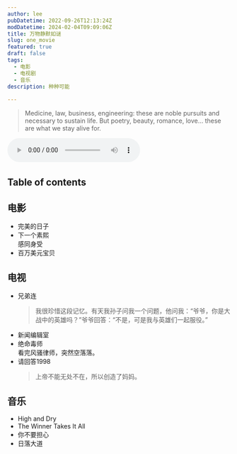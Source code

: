 ```yaml
---
author: lee
pubDatetime: 2022-09-26T12:13:24Z
modDatetime: 2024-02-04T09:09:06Z
title: 万物静默如谜
slug: one_movie
featured: true
draft: false
tags:
  - 电影
  - 电视剧
  - 音乐
description: 种种可能
  
---
```


> Medicine, law, business, engineering: these are noble pursuits and necessary to sustain life. But poetry, beauty, romance, love... these are what we stay alive for.

​<audio id="audio" controls preload="auto" src="http://music.163.com/song/media/outer/url?id=26856864.mp3">浏览器不支持音频播放</audio>

## Table of contents

## 电影

- 完美的日子
- 下一个素熙  
  感同身受
- 百万美元宝贝

## 电视

- 兄弟连  
  > 我很珍惜这段记忆。有天我孙子问我一个问题，他问我：“爷爷，你是大战中的英雄吗？”爷爷回答：“不是，可是我与英雄们一起服役。”
- 新闻编辑室
- 绝命毒师  
  看完风骚律师，突然空落落。
- 请回答1998
  > 上帝不能无处不在，所以创造了妈妈。

## 音乐

- High and Dry
- The Winner Takes It All
- 你不要担心
- 日落大道

